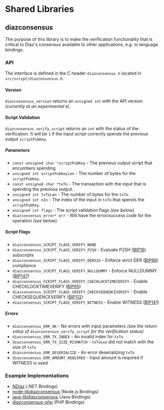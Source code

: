 Shared Libraries
================

## diazconsensus

The purpose of this library is to make the verification functionality that is critical to Diaz's consensus available to other applications, e.g. to language bindings.

### API

The interface is defined in the C header `diazconsensus.h` located in  `src/script/diazconsensus.h`.

#### Version

`diazconsensus_version` returns an `unsigned int` with the API version *(currently at an experimental `0`)*.

#### Script Validation

`diazconsensus_verify_script` returns an `int` with the status of the verification. It will be `1` if the input script correctly spends the previous output `scriptPubKey`.

##### Parameters
- `const unsigned char *scriptPubKey` - The previous output script that encumbers spending.
- `unsigned int scriptPubKeyLen` - The number of bytes for the `scriptPubKey`.
- `const unsigned char *txTo` - The transaction with the input that is spending the previous output.
- `unsigned int txToLen` - The number of bytes for the `txTo`.
- `unsigned int nIn` - The index of the input in `txTo` that spends the `scriptPubKey`.
- `unsigned int flags` - The script validation flags *(see below)*.
- `diazconsensus_error* err` - Will have the error/success code for the operation *(see below)*.

##### Script Flags
- `diazconsensus_SCRIPT_FLAGS_VERIFY_NONE`
- `diazconsensus_SCRIPT_FLAGS_VERIFY_P2SH` - Evaluate P2SH ([BIP16](https://github.com/diaz/bips/blob/master/bip-0016.mediawiki)) subscripts
- `diazconsensus_SCRIPT_FLAGS_VERIFY_DERSIG` - Enforce strict DER ([BIP66](https://github.com/diaz/bips/blob/master/bip-0066.mediawiki)) compliance
- `diazconsensus_SCRIPT_FLAGS_VERIFY_NULLDUMMY` - Enforce NULLDUMMY ([BIP147](https://github.com/diaz/bips/blob/master/bip-0147.mediawiki))
- `diazconsensus_SCRIPT_FLAGS_VERIFY_CHECKLOCKTIMEVERIFY` - Enable CHECKLOCKTIMEVERIFY ([BIP65](https://github.com/diaz/bips/blob/master/bip-0065.mediawiki))
- `diazconsensus_SCRIPT_FLAGS_VERIFY_CHECKSEQUENCEVERIFY` - Enable CHECKSEQUENCEVERIFY ([BIP112](https://github.com/diaz/bips/blob/master/bip-0112.mediawiki))
- `diazconsensus_SCRIPT_FLAGS_VERIFY_WITNESS` - Enable WITNESS ([BIP141](https://github.com/diaz/bips/blob/master/bip-0141.mediawiki))

##### Errors
- `diazconsensus_ERR_OK` - No errors with input parameters *(see the return value of `diazconsensus_verify_script` for the verification status)*
- `diazconsensus_ERR_TX_INDEX` - An invalid index for `txTo`
- `diazconsensus_ERR_TX_SIZE_MISMATCH` - `txToLen` did not match with the size of `txTo`
- `diazconsensus_ERR_DESERIALIZE` - An error deserializing `txTo`
- `diazconsensus_ERR_AMOUNT_REQUIRED` - Input amount is required if WITNESS is used

### Example Implementations
- [NDiaz](https://github.com/NicolasDorier/NDiaz/blob/master/NDiaz/Script.cs#L814) (.NET Bindings)
- [node-libdiazconsensus](https://github.com/bitpay/node-libdiazconsensus) (Node.js Bindings)
- [java-libdiazconsensus](https://github.com/dexX7/java-libdiazconsensus) (Java Bindings)
- [diazconsensus-php](https://github.com/Bit-Wasp/diazconsensus-php) (PHP Bindings)
